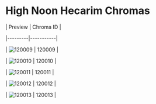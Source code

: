 # High Noon Hecarim Chromas


| Preview | Chroma ID |

|---------|-----------|

| ![120009](https://raw.communitydragon.org/latest/plugins/rcp-be-lol-game-data/global/default/v1/champion-chroma-images/120/120009.png) | 120009 |

| ![120010](https://raw.communitydragon.org/latest/plugins/rcp-be-lol-game-data/global/default/v1/champion-chroma-images/120/120010.png) | 120010 |

| ![120011](https://raw.communitydragon.org/latest/plugins/rcp-be-lol-game-data/global/default/v1/champion-chroma-images/120/120011.png) | 120011 |

| ![120012](https://raw.communitydragon.org/latest/plugins/rcp-be-lol-game-data/global/default/v1/champion-chroma-images/120/120012.png) | 120012 |

| ![120013](https://raw.communitydragon.org/latest/plugins/rcp-be-lol-game-data/global/default/v1/champion-chroma-images/120/120013.png) | 120013 |